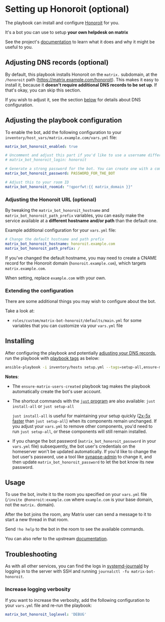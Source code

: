 # Setting up Honoroit (optional)

The playbook can install and configure [Honoroit](https://github.com/etkecc/honoroit) for you.

It's a bot you can use to setup **your own helpdesk on matrix**

See the project's [documentation](https://github.com/etkecc/honoroit/blob/main/README.md) to learn what it does and why it might be useful to you.

## Adjusting DNS records (optional)

By default, this playbook installs Honoroit on the `matrix.` subdomain, at the `/honoroit` path (https://matrix.example.com/honoroit). This makes it easy to install it, because it **doesn't require additional DNS records to be set up**. If that's okay, you can skip this section.

If you wish to adjust it, see the section [below](#adjusting-the-honoroit-url-optional) for details about DNS configuration.

## Adjusting the playbook configuration

To enable the bot, add the following configuration to your `inventory/host_vars/matrix.example.com/vars.yml` file:

```yaml
matrix_bot_honoroit_enabled: true

# Uncomment and adjust this part if you'd like to use a username different than the default
# matrix_bot_honoroit_login: honoroit

# Generate a strong password for the bot. You can create one with a command like `pwgen -s 64 1`.
matrix_bot_honoroit_password: PASSWORD_FOR_THE_BOT

# Adjust this to your room ID
matrix_bot_honoroit_roomid: "!qporfwt:{{ matrix_domain }}"
```

### Adjusting the Honoroit URL (optional)

By tweaking the `matrix_bot_honoroit_hostname` and `matrix_bot_honoroit_path_prefix` variables, you can easily make the service available at a **different hostname and/or path** than the default one.

Example additional configuration for your `vars.yml` file:

```yaml
# Change the default hostname and path prefix
matrix_bot_honoroit_hostname: honoroit.example.com
matrix_bot_honoroit_path_prefix: /
```

If you've changed the default hostname, you may need to create a CNAME record for the Honoroit domain (`honoroit.example.com`), which targets `matrix.example.com`.

When setting, replace `example.com` with your own.

### Extending the configuration

There are some additional things you may wish to configure about the bot.

Take a look at:

- `roles/custom/matrix-bot-honoroit/defaults/main.yml` for some variables that you can customize via your `vars.yml` file

## Installing

After configuring the playbook and potentially [adjusting your DNS records](#adjusting-dns-records), run the playbook with [playbook tags](playbook-tags.md) as below:

<!-- NOTE: let this conservative command run (instead of install-all) to make it clear that failure of the command means something is clearly broken. -->
```sh
ansible-playbook -i inventory/hosts setup.yml --tags=setup-all,ensure-matrix-users-created,start
```

**Notes**:

- The `ensure-matrix-users-created` playbook tag makes the playbook automatically create the bot's user account.

- The shortcut commands with the [`just` program](just.md) are also available: `just install-all` or `just setup-all`

  `just install-all` is useful for maintaining your setup quickly ([2x-5x faster](../CHANGELOG.md#2x-5x-performance-improvements-in-playbook-runtime) than `just setup-all`) when its components remain unchanged. If you adjust your `vars.yml` to remove other components, you'd need to run `just setup-all`, or these components will still remain installed.

- If you change the bot password (`matrix_bot_honoroit_password` in your `vars.yml` file) subsequently, the bot user's credentials on the homeserver won't be updated automatically. If you'd like to change the bot user's password, use a tool like [synapse-admin](configuring-playbook-synapse-admin.md) to change it, and then update `matrix_bot_honoroit_password` to let the bot know its new password.

## Usage

To use the bot, invite it to the room you specified on your `vars.yml` file (`/invite @honoroit:example.com` where `example.com` is your base domain, not the `matrix.` domain).

After the bot joins the room, any Matrix user can send a message to it to start a new thread in that room.

Send `!ho help` to the bot in the room to see the available commands.

You can also refer to the upstream [documentation](https://github.com/etkecc/honoroit#features).

## Troubleshooting

As with all other services, you can find the logs in [systemd-journald](https://www.freedesktop.org/software/systemd/man/systemd-journald.service.html) by logging in to the server with SSH and running `journalctl -fu matrix-bot-honoroit`.

### Increase logging verbosity

If you want to increase the verbosity, add the following configuration to your `vars.yml` file and re-run the playbook:

```yaml
matrix_bot_honoroit_loglevel: 'DEBUG'
```
